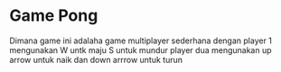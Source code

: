 # Game Pong
Dimana game ini adalaha game multiplayer sederhana dengan player 1 mengunakan W untk maju S untuk mundur player dua mengunakan up arrow untuk naik dan down arrrow untuk turun 
